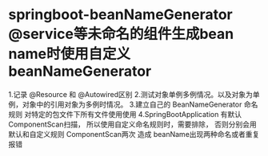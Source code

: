 # springboot-beanNameGenerator @service等未命名的组件生成bean name时使用自定义beanNameGenerator

1.记录 @Resource 和 @Autowired区别
2.测试对象单例多例情况。以及对象为单例，对象中的引用对象为多例时情况。
3.建立自己的 BeanNameGenerator 命名规则 对特定的包文件下所有文件使用使用
4.SpringBootApplication 有默认 ComponentScan扫描，
所以使用自定义命名规则时，需要排除，
否则分别会用默认和自定义规则 ComponentScan两次 造成 beanName出现两种命名或者重复报错
